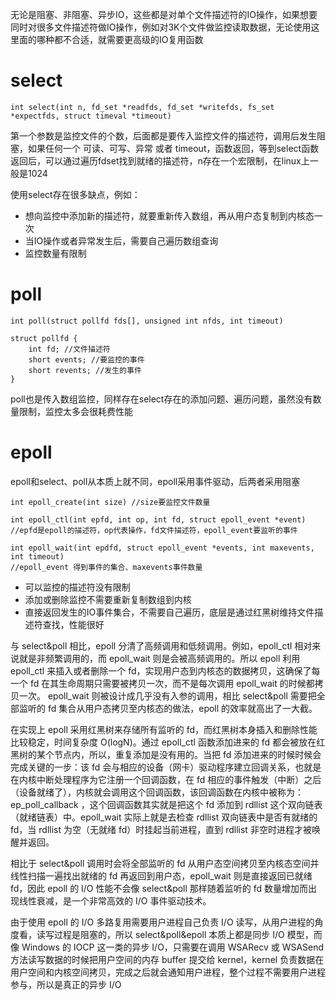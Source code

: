 无论是阻塞、非阻塞、异步IO，这些都是对单个文件描述符的IO操作，如果想要同时对很多文件描述符做IO操作，例如对3K个文件做监控读取数据，无论使用这里面的哪种都不合适，就需要更高级的IO复用函数

# select

    int select(int n, fd_set *readfds, fd_set *writefds, fs_set *expectfds, struct timeval *timeout)

第一个参数是监控文件的个数，后面都是要传入监控文件的描述符，调用后发生阻塞，如果任何一个 可读、可写、异常 或者 timeout，函数返回，等到select函数返回后，可以通过遍历fdset找到就绪的描述符，n存在一个宏限制，在linux上一般是1024

使用select存在很多缺点，例如：

- 想向监控中添加新的描述符，就要重新传入数组，再从用户态复制到内核态一次
- 当IO操作或者异常发生后，需要自己遍历数组查询
- 监控数量有限制

# poll

    int poll(struct pollfd fds[], unsigned int nfds, int timeout)

    struct pollfd {
        int fd; //文件描述符
        short events; //要监控的事件
        short revents; //发生的事件
    }

poll也是传入数组监控，同样存在select存在的添加问题、遍历问题，虽然没有数量限制，监控太多会很耗费性能

# epoll
epoll和select、poll从本质上就不同，epoll采用事件驱动，后两者采用阻塞

    int epoll_create(int size) //size要监控文件数量
    
    int epoll_ctl(int epfd, int op, int fd, struct epoll_event *event)
    //epfd是epoll的描述符，op代表操作，fd文件描述符，epoll_event要监听的事件

    int epoll_wait(int epdfd, struct epoll_event *events, int maxevents, int timeout)
    //epoll_event 得到事件的集合、maxevents事件数量

- 可以监控的描述符没有限制
- 添加或删除监控不需要重新复制数组到内核
- 直接返回发生的IO事件集合，不需要自己遍历，底层是通过红黑树维持文件描述符查找，性能很好


与 select&poll 相比，epoll 分清了高频调用和低频调用。例如，epoll_ctl 相对来说就是非频繁调用的，而 epoll_wait 则是会被高频调用的。所以 epoll 利用 epoll_ctl 来插入或者删除一个 fd，实现用户态到内核态的数据拷贝，这确保了每一个 fd 在其生命周期只需要被拷贝一次，而不是每次调用 epoll_wait 的时候都拷贝一次。 epoll_wait 则被设计成几乎没有入参的调用，相比 select&poll 需要把全部监听的 fd 集合从用户态拷贝至内核态的做法，epoll 的效率就高出了一大截。

在实现上 epoll 采用红黑树来存储所有监听的 fd，而红黑树本身插入和删除性能比较稳定，时间复杂度 O(logN)。通过 epoll_ctl 函数添加进来的 fd 都会被放在红黑树的某个节点内，所以，重复添加是没有用的。当把 fd 添加进来的时候时候会完成关键的一步：该 fd 会与相应的设备（网卡）驱动程序建立回调关系，也就是在内核中断处理程序为它注册一个回调函数，在 fd 相应的事件触发（中断）之后（设备就绪了），内核就会调用这个回调函数，该回调函数在内核中被称为： ep_poll_callback ，这个回调函数其实就是把这个 fd 添加到 rdllist 这个双向链表（就绪链表）中。epoll_wait 实际上就是去检查 rdllist 双向链表中是否有就绪的 fd，当 rdllist 为空（无就绪 fd）时挂起当前进程，直到 rdllist 非空时进程才被唤醒并返回。

相比于 select&poll 调用时会将全部监听的 fd 从用户态空间拷贝至内核态空间并线性扫描一遍找出就绪的 fd 再返回到用户态，epoll_wait 则是直接返回已就绪 fd，因此 epoll 的 I/O 性能不会像 select&poll 那样随着监听的 fd 数量增加而出现线性衰减，是一个非常高效的 I/O 事件驱动技术。

由于使用 epoll 的 I/O 多路复用需要用户进程自己负责 I/O 读写，从用户进程的角度看，读写过程是阻塞的，所以 select&poll&epoll 本质上都是同步 I/O 模型，而像 Windows 的 IOCP 这一类的异步 I/O，只需要在调用 WSARecv 或 WSASend 方法读写数据的时候把用户空间的内存 buffer 提交给 kernel，kernel 负责数据在用户空间和内核空间拷贝，完成之后就会通知用户进程，整个过程不需要用户进程参与，所以是真正的异步 I/O

